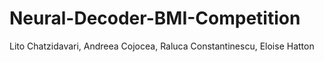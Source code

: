 # Neural-Decoder-BMI-Competition
Lito Chatzidavari, Andreea Cojocea, Raluca Constantinescu, Eloise Hatton 
